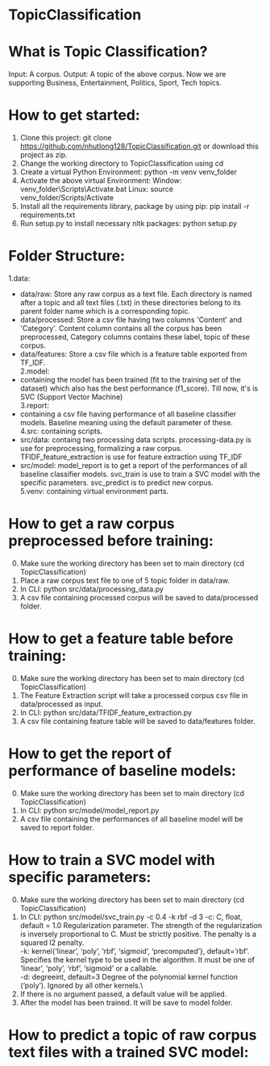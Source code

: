 # TopicClassification
# What is Topic Classification?
Input: A corpus.
Output: A topic of the above corpus. Now we are supporting Business, Entertainment, Politics, Sport, Tech topics.

# How to get started:
1. Clone this project: 
git clone https://github.com/nhutlong128/TopicClassification.git
or download this project as zip.
2. Change the working directory to TopicClassification using cd 
3. Create a virtual Python Environment: python -m venv venv_folder
4. Activate the above virtual Environment:
Window: venv_folder\Scripts\Activate.bat
Linux: source venv_folder/Scripts/Activate
5. Install all the requirements library, package by using pip: pip install -r requirements.txt
6. Run setup.py to install necessary nltk packages: python setup.py

# Folder Structure:
1.data:
 - data/raw: Store any raw corpus as a text file. Each directory is named after a topic and all text files (.txt) in these directories belong to its parent folder name which is a corresponding topic.
 - data/processed: Store a csv file having two columns 'Content' and 'Category'. Content column contains all the corpus has been preprocessed, Category columns contains these label, topic of these corpus.
 - data/features: Store a csv file which is a feature table exported from TF_IDF.\
2.model:
- containing the model has been trained (fit to the training set of the dataset) which also has the best performance (f1_score). Till now, it's is SVC (Support Vector Machine)\
3.report:
- containing a csv file having performance of all baseline classifier models. Baseline meaning using the default parameter of these.\
4.src: 
containing scripts.
- src/data: containg two processing data scripts. processing-data.py is use for preprocessing, formalizing a raw corpus. TFIDF_feature_extraction is use for feature extraction using TF_IDF
- src/model: model_report is to get a report of the performances of all baseline classifier models. svc_train is use to train a SVC model with the specific parameters. svc_predict is to predict new corpus.\
5.venv: 
containing virtual environment parts.
# How to get a raw corpus preprocessed before training:
0. Make sure the working directory has been set to main directory (cd TopicClassification)
1. Place a raw corpus text file to one of 5 topic folder in data/raw.
2. In CLI: python src/data/processing_data.py
3. A csv file containing processed corpus will be saved to data/processed folder.
# How to get a feature table before training:
0. Make sure the working directory has been set to main directory (cd TopicClassification)
1. The Feature Extraction script will take a processed corpus csv file in data/processed as input.
2. In CLI: python src/data/TFIDF_feature_extraction.py
3. A csv file containing feature table will be saved to data/features folder.
# How to get the report of performance of baseline models:
0. Make sure the working directory has been set to main directory (cd TopicClassification)
1. In CLI: python src/model/model_report.py
2. A csv file containing the performances of all baseline model will be saved to report folder.
# How to train a SVC model with specific parameters:
0. Make sure the working directory has been set to main directory (cd TopicClassification)
1. In CLI: python src/model/svc_train.py -c 0.4 -k rbf -d 3
-c: C, float, default = 1.0 Regularization parameter. The strength of the regularization is inversely proportional to C. Must be strictly positive. The penalty is a squared l2 penalty.\
-k: kernel{‘linear’, ‘poly’, ‘rbf’, ‘sigmoid’, ‘precomputed’}, default=’rbf’. Specifies the kernel type to be used in the algorithm. It must be one of ‘linear’, ‘poly’, ‘rbf’, ‘sigmoid’ or a callable.\
-d: degreeint, default=3 Degree of the polynomial kernel function (‘poly’). Ignored by all other kernels.\
2. If there is no argument passed, a default value will be applied.
3. After the model has been trained. It will be save to model folder.
# How to predict a topic of raw corpus text files with a trained SVC model:

